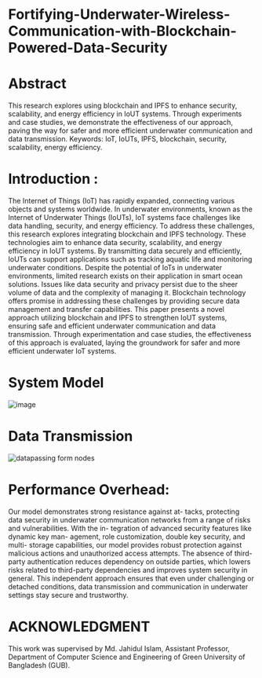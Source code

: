 # Fortifying-Underwater-Wireless-Communication-with-Blockchain-Powered-Data-Security
# Abstract
This research explores using blockchain and IPFS to enhance security, scalability, and energy efficiency in IoUT systems. Through experiments and case studies, we demonstrate the effectiveness of our approach, paving the way for safer and more efficient underwater communication and data transmission. 
 Keywords: IoT, IoUTs, IPFS, blockchain, security, scalability, energy efficiency.

# Introduction :
The Internet of Things (IoT) has rapidly expanded, connecting various objects and systems worldwide. In underwater environments, known as the Internet of Underwater Things (IoUTs), IoT systems face challenges like data handling, security, and energy efficiency. To address these challenges, this research explores integrating blockchain and IPFS technology. These technologies aim to enhance data security, scalability, and energy efficiency in IoUT systems. By transmitting data securely and efficiently, IoUTs can support applications such as tracking aquatic life and monitoring underwater conditions. Despite the potential of IoTs in underwater environments, limited research exists on their application in smart ocean solutions. Issues like data security and privacy persist due to the sheer volume of data and the complexity of managing it. Blockchain technology offers promise in addressing these challenges by providing secure data management and transfer capabilities. This paper presents a novel approach utilizing blockchain and IPFS to strengthen IoUT systems, ensuring safe and efficient underwater communication and data transmission. Through experimentation and case studies, the effectiveness of this approach is evaluated, laying the groundwork for safer and more efficient underwater IoT systems.

# System Model
![image](https://github.com/Shag0r/Fortifying-Underwater-Wireless-Communication-with-Blockchain-Powered-Data-Security/assets/101504353/01023f0d-25a9-45be-bc35-095ed213d5ca)

# Data Transmission
![datapassing form nodes](https://github.com/Shag0r/Fortifying-Underwater-Wireless-Communication-with-Blockchain-Powered-Data-Security/assets/101504353/acb881ec-8794-4f95-b2f6-a3cbac84e05a)


# Performance Overhead:
 Our model demonstrates strong resistance against at-
tacks, protecting data security in underwater communication
networks from a range of risks and vulnerabilities. With the in-
tegration of advanced security features like dynamic key man-
agement, role customization, double key security, and multi-
storage capabilities, our model provides robust protection
against malicious actions and unauthorized access attempts.
The absence of third-party authentication reduces dependency
on outside parties, which lowers risks related to third-party
dependencies and improves system security in general. This
independent approach ensures that even under challenging or
detached conditions, data transmission and communication in
underwater settings stay secure and trustworthy.

# ACKNOWLEDGMENT
This work was supervised by Md. Jahidul Islam, Assistant
Professor, Department of Computer Science and Engineering
of Green University of Bangladesh (GUB).
